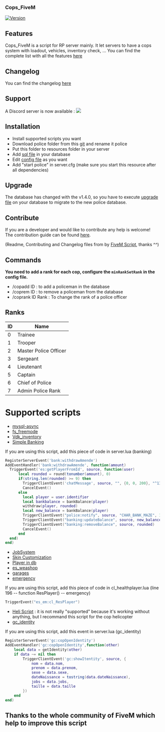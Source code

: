 ### Cops_FiveM
[![Version](https://img.shields.io/badge/Version-v1.4.0-brightgreen.svg)](https://github.com/Kyominii/Cops_FiveM/releases/tag/v1.4.0)

## Features
Cops_FiveM is a script for RP server mainly. It let servers to have a cops system with loadout, vehicles, inventory check, ...
You can find the complete list with all the features [here](docs/features.md)

## Changelog
You can find the changelog [here](https://github.com/Kyominii/Cops_FiveM/blob/master/CHANGELOG.md)

## Support
A Discord server is now available : [![](https://discordapp.com/api/guilds/361144123681538060/widget.png)](https://discord.gg/yBtN2bc)

## Installation
* Install supported scripts you want
* Download police folder from this [git](https://github.com/Kyominii/Cops_FiveM) and rename it police
* Put this folder to resources folder in your server
* Add [sql file](https://github.com/Kyominii/Cops_FiveM/blob/master/police.sql) in your database
* Edit [config file](https://github.com/Kyominii/Cops_FiveM/blob/master/police/config/config.lua) as you want
* Add "start police" in server.cfg (make sure you start this resource after all dependencies)

## Upgrade
The database has changed with the v1.4.0, so you have to execute [upgrade file](https://github.com/Kyominii/Cops_FiveM/blob/master/upgrade-1.3-to-1.4.sql) on your database to migrate to the new police database.


## Contribute
If you are a developer and  would like to contribute any help is welcome!   
The contribution guide can be found [here](https://github.com/Kyominii/Cops_FiveM/blob/master/CONTRIBUTING.md).

(Readme, Contributing and Changelog files from by [FiveM Script](https://github.com/FiveM-Scripts/), thanks ^^)

## Commands 
**You need to add a rank for each cop, configure the `minRankSetRank` in the config file.** 

* /copadd ID : to add a policeman in the database
* /coprem ID : to remove a policeman from the database
* /coprank ID Rank : To change the rank of a police officer

## Ranks
| ID | Name |
| -- | ---- |
| 0  | Trainee|
| 1  | Trooper|
| 2  | Master Police Officer|
| 3  | Sergeant|
| 4  | Lieutenant|
| 5  | Captain|
| 6  | Chief of Police|
| 7  | Admin Police Rank|

# Supported scripts
* [mysql-async](https://forum.fivem.net/t/beta-mysql-async-library-v0-2-2/21881)
* [fs_freemode](https://github.com/FiveM-Scripts/fs_freemode)
* [Vdk_inventory](https://forum.fivem.net/t/release-inventory-system-v1-4/14477)
* [Simple Banking](https://forum.fivem.net/t/release-simple-banking-2-0-now-with-gui/13896)

If you are using this script, add this piece of code in server.lua (banking)


```lua
RegisterServerEvent('bank:withdrawAmende')
AddEventHandler('bank:withdrawAmende', function(amount)
  TriggerEvent('es:getPlayerFromId', source, function(user)
      local rounded = round(tonumber(amount), 0)
      if(string.len(rounded) >= 9) then
        TriggerClientEvent('chatMessage', source, "", {0, 0, 200}, "^1Input too high^0")
        CancelEvent()
      else
        local player = user.identifier
        local bankbalance = bankBalance(player)
        withdraw(player, rounded)
        local new_balance = bankBalance(player)
        TriggerClientEvent("police:notify", source, "CHAR_BANK_MAZE", 1, "Maze Bank", false, "Withdrew: ~g~$".. rounded .." ~n~~s~New Balance: ~g~$" .. new_balance)
        TriggerClientEvent("banking:updateBalance", source, new_balance)
        TriggerClientEvent("banking:removeBalance", source, rounded)
        CancelEvent()
      end
  end)
end)
```

* [JobSystem](https://forum.fivem.net/t/release-jobs-system-v1-0-and-paycheck-v2-0/14054)
* [Skin Customization](https://forum.fivem.net/t/release-skin-customization-v1-0/16491)
* [Player in db](https://forum.fivem.net/t/release-nameofplayers-v-1-get-name-of-players-in-database/17983)
* [es_weashop](https://forum.fivem.net/t/release-es-weapon-store-v1-1/12195)
* [garages](https://forum.fivem.net/t/release-garages-v4-1-fr-en-03-06-17-updated/13066)
* [emergency](https://forum.fivem.net/t/release-job-save-people-be-a-hero-paramedic-emergency-coma-ko/19773)

If you are using this script, add this piece of code in cl_healthplayer.lua (line 196 -- function ResPlayer() -- emergency)

```lua
TriggerEvent("es_em:cl_ResPlayer")
```

* [Heli Script](https://forum.fivem.net/t/release-heli-script/24094) : it is not really "supported" because it's working without anything, but I recommand this script for the cop helicopter
* [gc_identity](https://github.com/Gannon001/gcidentity)

If you are using this script, add this event in server.lua (gc_identity)
```lua
RegisterServerEvent('gc:copOpenIdentity')
AddEventHandler('gc:copOpenIdentity',function(other)
    local data = getIdentity(other)
    if data ~= nil then
        TriggerClientEvent('gc:showItentity', source, {
            nom = data.nom,
            prenom = data.prenom,
            sexe = data.sexe,
            dateNaissance = tostring(data.dateNaissance),
            jobs = data.jobs,
            taille = data.taille
        })
    end
end)
```

## Thanks to the whole community of FiveM which help to improve this script
